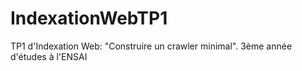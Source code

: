 # IndexationWebTP1
TP1 d'Indexation Web: "Construire un crawler minimal". 3ème année d'études à l'ENSAI
